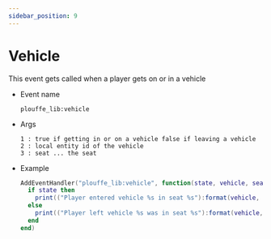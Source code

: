 ```yaml
---
sidebar_position: 9
---
```


# Vehicle

This event gets called when a player gets on or in a vehicle

- Event name
  ```
  plouffe_lib:vehicle
  ```

- Args
  ```
  1 : true if getting in or on a vehicle false if leaving a vehicle
  2 : local entity id of the vehicle
  3 : seat ... the seat 
  ```

- Example
  ```lua
  AddEventHandler("plouffe_lib:vehicle", function(state, vehicle, seat)
    if state then
      print(("Player entered vehicle %s in seat %s"):format(vehicle, seat))
    else
      print(("Player left vehicle %s was in seat %s"):format(vehicle, seat))
    end
  end)
  ```
